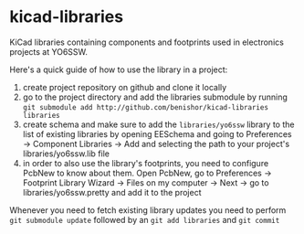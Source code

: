 # kicad-libraries
KiCad libraries containing components and footprints used in electronics projects at YO6SSW.

Here's a quick guide of how to use the library in a project:

1. create project repository on github and clone it locally
2. go to the project directory and add the libraries submodule by running `git submodule add http://github.com/benishor/kicad-libraries libraries`
3. create schema and make sure to add the `libraries/yo6ssw` library to the list of existing libraries by opening EESchema and going to Preferences -> Component Libraries -> Add and selecting the path to your project's libraries/yo6ssw.lib file
4. in order to also use the library's footprints, you need to configure PcbNew to know about them. Open PcbNew, go to Preferences -> Footprint Library Wizard -> Files on my computer -> Next -> go to libraries/yo6ssw.pretty and add it to the project

Whenever you need to fetch existing library updates you need to perform `git submodule update` followed by an `git add libraries` and `git commit`